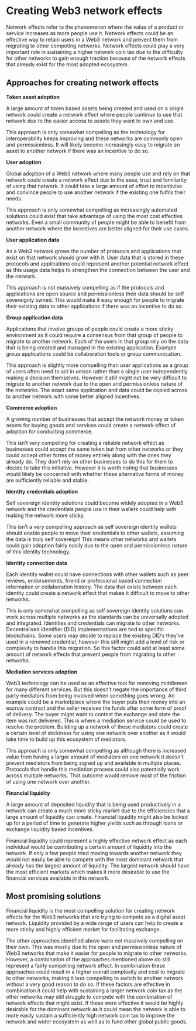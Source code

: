# Creating Web3 network effects

Network effects refer to the phenomenon where the value of a product or service increases as more people use it. Network effects could be an effective way to retain users in a Web3 network and prevent them from migrating to other competing networks. Network effects could play a very important role in sustaining a higher network coin tax due to the difficulty for other networks to gain enough traction because of the network effects that already exist for the most adopted ecosystem.



## Approaches for creating network effects



**Token asset adoption**

A large amount of token based assets being created and used on a single network could create a network effect where people continue to use that network due to the easier access to assets they want to own and use.

This approach is only somewhat compelling as the technology for interoperability keeps improving and these networks are commonly open and permissionless. It will likely become increasingly easy to migrate an asset to another network if there was an incentive to do so.



**User adoption**

Global adoption of a Web3 network where many people use and rely on that network could create a network effect due to the ease, trust and familiarity of using that network. It could take a large amount of effort to incentivise and convince people to use another network if the existing one fulfils their needs.

This approach is only somewhat compelling as increasingly automated solutions could exist that take advantage of using the most cost effective networks. Even a small community of people might be able to benefit from another network where the incentives are better aligned for their use cases.



**User application data**

As a Web3 network grows the number of protocols and applications that exist on that network should grow with it. User data that is stored in these protocols and applications could represent another potential network effect as this usage data helps to strengthen the connection between the user and the network.

This approach is not massively compelling as if the protocols and applications are open source and permissionless their data should be self sovereignly owned. This would make it easy enough for people to migrate their existing data to other applications if there was an incentive to do so.



**Group application data**

Applications that involve groups of people could create a more sticky environment as it could require a consensus from that group of people to migrate to another network. Each of the users in that group rely on the data that is being created and managed in the existing application. Example group applications could be collaboration tools or group communication.

This approach is slightly more compelling than user applications as a group of users often need to act in unison rather than a single user independently making a decision themselves. However it still might not be very difficult to migrate to another network due to the open and permissionless nature of the networks. The exact same application and data could be copied across to another network with some better aligned incentives.



**Commerce adoption**

A growing number of businesses that accept the network money or token assets for buying goods and services could create a network effect of adoption for conducting commerce.

This isn’t very compelling for creating a reliable network effect as businesses could accept the same token but from other networks or they could accept other forms of money entirely along with the ones they already do. They don’t rely on other businesses to do this for them to decide to take this initiative. However it is worth noting that businesses would likely be concerned with whether these alternative forms of money are sufficiently reliable and stable.



**Identity credentials adoption**

Self sovereign identity solutions could become widely adopted in a Web3 network and the credentials people use in their wallets could help with making the network more sticky.

This isn’t a very compelling approach as self sovereign identity wallets should enable people to move their credentials to other wallets, assuming the data is truly self sovereign! This means other networks and wallets could gain adoption fairly easily due to the open and permissionless nature of this identity technology.



**Identity connection data**

Each identity wallet could have connections with other wallets such as peer reviews, endorsements, friend or professional based connection information or collaboration history. The data that exists between each identity could create a network effect that makes it difficult to move to other networks.

This is only somewhat compelling as self sovereign identity solutions can work across multiple networks as the standards can be universally adopted and integrated. Identities and credentials can migrate to other networks. Decentralised identifier (DID) implementations are tied to specific blockchains. Some users may decide to replace the existing DID’s they’ve used in a renewed credential, however this still might add a level of risk or complexity to handle this migration. So this factor could add at least some amount of network effects that prevent people from migrating to other networks.



**Mediation services adoption**

Web3 technology can be used as an effective tool for removing middlemen for many different services. But this doesn’t negate the importance of third party mediators from being involved when something goes wrong. An example could be a marketplace where the buyer puts their money into an escrow contract and the seller receives the funds after some form of proof of delivery. The buyer might want to contest the exchange and state the item was not delivered. This is where a mediation service could be used to resolve the problem. Building up a network of these mediators could create a certain level of stickiness for using one network over another as it would take time to build up this ecosystem of mediators.

This approach is only somewhat compelling as although there is increased value from having a larger amount of mediators on one network it doesn’t prevent mediators from being signed up and available in multiple places. Protocols that handle this mediation process could also potentially work across multiple networks. That outcome would remove most of the friction of using one network over another.



**Financial liquidity**

A large amount of deposited liquidity that is being used productively in a network can create a much more sticky market due to the efficiencies that a large amount of liquidity can create. Financial liquidity might also be locked up for a period of time to generate higher yields such as through loans or exchange liquidity based incentives.

Financial liquidity could represent a highly effective network effect as each individual would be contributing a certain amount of liquidity into the network. If only a few people tried moving towards another network they would not easily be able to compete with the most dominant network that already has the largest amount of liquidity. The largest network should have the most efficient markets which makes it more desirable to use the financial services available in this network.



## Most promising solutions

Financial liquidity is the most compelling solution for creating network effects for the Web3 networks that are trying to compete as a digital asset network. Liquidity provided by a wide range of users can help to create a more sticky and highly efficient market for facilitating exchange.

The other approaches identified above were not massively compelling on their own. This was mostly due to the open and permissionless nature of Web3 networks that make it easier for people to migrate to other networks. However, a combination of the approaches mentioned above do still represent a fairly compelling network effect. In combination these approaches could result in a higher overall complexity and cost to migrate to other networks, making it less compelling to switch to another network without a very good reason to do so. If these factors are effective in combination it could help with sustaining a larger network coin tax as the other networks may still struggle to compete with the combination of network effects that might exist. If these were effective it would be highly desirable for the dominant network as it could mean the network is able to more easily sustain a sufficiently high network coin tax to improve the network and wider ecosystem as well as to fund other global public goods.
